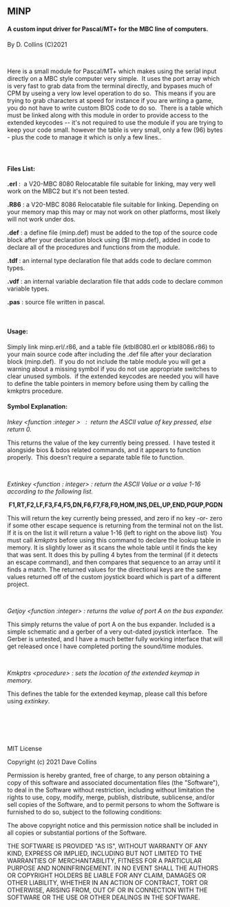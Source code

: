 <h2><strong>MINP</strong></h2>
<h4><strong>A custom input driver for Pascal/MT+ for the MBC line of computers.</strong></h4>
<p><span style="font-weight: 400;">By D. Collins (C)2021</span></p>
<p><span style="font-weight: 400;">&nbsp;</span></p>
<p><span style="font-weight: 400;">Here is a small module for Pascal/MT+ which makes using the serial input directly on a MBC style computer very simple.&nbsp; It uses the port array which is very fast to grab data from the terminal directly, and bypases much of CPM by useing a very low level operation to do so.&nbsp; This means if you are trying to grab characters at speed for instance if you are writing a game, you do not have to write custom BIOS code to do so.&nbsp; There is a table which must be linked along with this module in order to provide access to the extended keycodes -- it's not required to use the module if you are trying to keep your code small. however the table is very small, only a few (96) bytes - plus the code to manage it which is only a few lines..</span></p>
<h4>&nbsp;</h4>
<h4><strong>Files List:</strong></h4>
<p><strong>.erl</strong><span style="font-weight: 400;"> :&nbsp; a V20-MBC 8080 Relocatable file suitable for linking, may very well work on the MBC2 but it's not been tested.</span></p>
<p><strong>.R86</strong><span style="font-weight: 400;"> : a V20-MBC 8086 Relocatable file suitable for linking. Depending on your memory map this may or may not work on other platforms, most likely will not work under dos.</span></p>
<p><strong>.def</strong><span style="font-weight: 400;"> : a define file (minp.def) must be added to the top of the source code block after your declaration block using {$I minp.def}, added in code to declare all of the procedures and functions from the module.</span></p>
<p><strong>.tdf </strong><span style="font-weight: 400;">: an internal type declaration file that adds code to declare common types.</span></p>
<p><strong>.vdf</strong><span style="font-weight: 400;"> : an internal variable declaration file that adds code to declare common variable types.</span></p>
<p><strong>.pas</strong><span style="font-weight: 400;"> : source file written in pascal.</span></p>
<p>&nbsp;</p>
<h4><strong>Usage:</strong></h4>
<p><span style="font-weight: 400;">Simply link minp.erl/.r86, and a table file (ktbl8080.erl or ktbl8086.r86) to your main source code after including the .def file after your declaration block (minp.def).&nbsp; If you do not include the table module you will get a warning about a missing symbol if you do not use appropriate switches to clear unused symbols.&nbsp; if the extended keycodes are needed you will have to define the table pointers in memory before using them by calling the kmkptrs procedure.</span></p>
<h4><strong>Symbol Explanation:</strong></h4>
<p><em><span style="font-weight: 400;">Inkey &lt;function :integer &gt; &nbsp; :&nbsp; return the ASCII value of key pressed, else return 0.</span></em></p>
<p><span style="font-weight: 400;">This returns the value of the key currently being pressed.&nbsp; I have tested it alongside bios &amp; bdos related commands, and it appears to function properly.&nbsp; This doesn&rsquo;t require a separate table file to function.</span></p>
<p>&nbsp;</p>
<p><em><span style="font-weight: 400;">Extinkey &lt;function : integer&gt; : return the ASCII Value or a value 1-16 according to the following list.</span></em></p>
<p style="text-align: center;"><strong>F1,RT,F2,LF,F3,F4,F5,DN,F6,F7,F8,F9,HOM,INS,DEL,UP,END,PGUP,PGDN</strong></p>
<p><span style="font-weight: 400;">This will return the key currently being pressed, and zero if no key -or- zero if some other escape sequence is returning from the terminal not on the list. If it is on the list it will return a value 1-16 (left to right on the above list)&nbsp; You must call </span><em><span style="font-weight: 400;">kmkptrs</span></em><span style="font-weight: 400;"> before using this command to declare the lookup table in memory. It is slightly lower as it scans the whole table until it finds the key that was sent. It does this by pulling 4 bytes from the terminal (if it detects an escape command), and then compares that sequence to an array until it finds a match. The returned values for the directional keys are the same values returned off of the custom joystick board which is part of a different project.</span></p>
<p>&nbsp;</p>
<p><em><span style="font-weight: 400;">Getjoy &lt;function :integer&gt; : returns the value of port A on the bus expander.</span></em></p>
<p><span style="font-weight: 400;">This simply returns the value of port A on the bus expander. Included is a simple schematic and a gerber of a very out-dated joystick interface.&nbsp; The Gerber is untested, and I have a much better fully working interface that will get released once I have completed porting the sound/time modules.&nbsp;</span></p>
<p>&nbsp;</p>
<p><em><span style="font-weight: 400;">Kmkptrs &lt;procedure&gt; : sets the location of the extended keymap in memory.</span></em></p>
<p><span style="font-weight: 400;">This defines the table for the extended keymap, please call this before using </span><em><span style="font-weight: 400;">extinkey</span></em><span style="font-weight: 400;">.</span></p>
<p><span style="font-weight: 400;">&nbsp;</span></p>
<p><br /><br /></p>

MIT License

Copyright (c) 2021 Dave Collins

Permission is hereby granted, free of charge, to any person obtaining a copy
of this software and associated documentation files (the "Software"), to deal
in the Software without restriction, including without limitation the rights
to use, copy, modify, merge, publish, distribute, sublicense, and/or sell
copies of the Software, and to permit persons to whom the Software is
furnished to do so, subject to the following conditions:

The above copyright notice and this permission notice shall be included in all
copies or substantial portions of the Software.

THE SOFTWARE IS PROVIDED "AS IS", WITHOUT WARRANTY OF ANY KIND, EXPRESS OR
IMPLIED, INCLUDING BUT NOT LIMITED TO THE WARRANTIES OF MERCHANTABILITY,
FITNESS FOR A PARTICULAR PURPOSE AND NONINFRINGEMENT. IN NO EVENT SHALL THE
AUTHORS OR COPYRIGHT HOLDERS BE LIABLE FOR ANY CLAIM, DAMAGES OR OTHER
LIABILITY, WHETHER IN AN ACTION OF CONTRACT, TORT OR OTHERWISE, ARISING FROM,
OUT OF OR IN CONNECTION WITH THE SOFTWARE OR THE USE OR OTHER DEALINGS IN THE
SOFTWARE.
